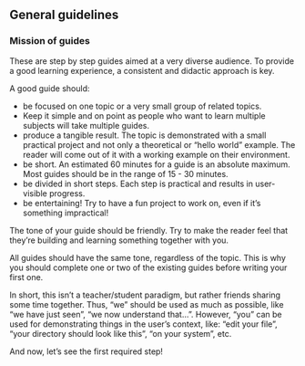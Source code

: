 ## General guidelines
### Mission of guides
These are step by step guides aimed at a very diverse audience. To provide a good learning experience, a consistent and didactic approach is key.

A good guide should:
- be focused on one topic or a very small group of related topics. 
- Keep it simple and on point as people who want to learn multiple subjects will take multiple guides.
- produce a tangible result. The topic is demonstrated with a small practical project and not only a theoretical or “hello world” example. The reader will come out of it with a working example on their environment.
- be short. An estimated 60 minutes for a guide is an absolute maximum. Most guides should be in the range of 15 - 30 minutes.
- be divided in short steps. Each step is practical and results in user-visible progress.
- be entertaining! Try to have a fun project to work on, even if it’s something impractical!

The tone of your guide should be friendly. Try to make the reader feel that they’re building and learning something together with you.

All guides should have the same tone, regardless of the topic. This is why you should complete one or two of the existing guides before writing your first one.

In short, this isn’t a teacher/student paradigm, but rather friends sharing some time together. Thus, “we” should be used as much as possible, like “we have just seen”, “we now understand that…”. However, “you” can be used for demonstrating things in the user’s context, like: “edit your file”, “your directory should look like this”, “on your system”, etc.

And now, let’s see the first required step!

